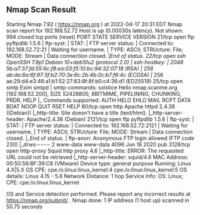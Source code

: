 ## Nmap Scan Result

Starting Nmap 7.92 ( https://nmap.org ) at 2022-04-17 20:31 EDT
Nmap scan report for 192.168.52.72
Host is up (0.00030s latency).
Not shown: 994 closed tcp ports (reset)
PORT     STATE SERVICE    VERSION
21/tcp   open  ftp        pyftpdlib 1.5.6
| ftp-syst: 
|   STAT: 
| FTP server status:
|  Connected to: 192.168.52.72:21
|  Waiting for username.
|  TYPE: ASCII; STRUcture: File; MODE: Stream
|  Data connection closed.
|_End of status.
22/tcp   open  ssh        OpenSSH 7.9p1 Debian 10+deb10u2 (protocol 2.0)
| ssh-hostkey: 
|   2048 5b:a7:37:fd:55:6c:f8:ea:03:f5:10:bc:94:32:07:18 (RSA)
|   256 ab:da:6a:6f:97:3f:b2:70:3e:6c:2b:4b:0c:b7:f6:4c (ECDSA)
|_  256 ae:29:d4:e3:46:a1:b1:52:27:83:8f:8f:b0:c4:36:d1 (ED25519)
25/tcp   open  smtp       Exim smtpd
| smtp-commands: solstice Hello nmap.scanme.org [192.168.52.200], SIZE 52428800, 8BITMIME, PIPELINING, CHUNKING, PRDR, HELP
|_ Commands supported: AUTH HELO EHLO MAIL RCPT DATA BDAT NOOP QUIT RSET HELP
80/tcp   open  http       Apache httpd 2.4.38 ((Debian))
|_http-title: Site doesn't have a title (text/html).
|_http-server-header: Apache/2.4.38 (Debian)
2121/tcp open  ftp        pyftpdlib 1.5.6
| ftp-syst: 
|   STAT: 
| FTP server status:
|  Connected to: 192.168.52.72:2121
|  Waiting for username.
|  TYPE: ASCII; STRUcture: File; MODE: Stream
|  Data connection closed.
|_End of status.
| ftp-anon: Anonymous FTP login allowed (FTP code 230)
|_drws------   2 www-data www-data     4096 Jun 18  2020 pub
3128/tcp open  http-proxy Squid http proxy 4.6
|_http-title: ERROR: The requested URL could not be retrieved
|_http-server-header: squid/4.6
MAC Address: 00:50:56:BF:39:C6 (VMware)
Device type: general purpose
Running: Linux 4.X|5.X
OS CPE: cpe:/o:linux:linux_kernel:4 cpe:/o:linux:linux_kernel:5
OS details: Linux 4.15 - 5.6
Network Distance: 1 hop
Service Info: OS: Linux; CPE: cpe:/o:linux:linux_kernel

OS and Service detection performed. Please report any incorrect results at https://nmap.org/submit/ .
Nmap done: 1 IP address (1 host up) scanned in 50.75 seconds
